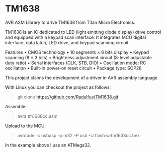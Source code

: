 # TM1638
AVR ASM Library to drive TM1638 from Titan Micro Electronics. 

TM1638 is an IC dedicated to LED (light emitting diode display) drive control and equipped
with a keypad scan interface. It integrates MCU digital interface, data latch, LED drive, and
keypad scanning circuit. 

Features
• CMOS technology
• 10 segments × 8 bits display
• Keypad scanning (8 × 3 bits)
• Brightness adjustment circuit (8-level adjustable duty ratio)
• Serial interfaces (CLK, STB, DIO)
• Oscillation mode: RC oscillation
• Built-in power-on reset circuit
• Package type: SOP28

This project claims the development of a driver in AVR assembly language. 

With Linux you can checkout the project as follows:

> git clone https://github.com/Radulfus/TM1638.git

Assemble:

> avra tm1638cc.asm

Upload to the MCU:

> avrdude -c usbasp -p m32 -P usb -U flash:w:tm1638cc.hex

In the example above I use an ATMega32.
